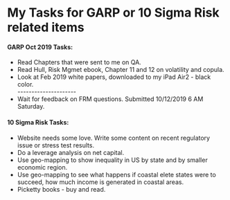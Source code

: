 # My Tasks for GARP or 10 Sigma Risk related items  

#### GARP Oct 2019 Tasks:  

 * Read Chapters that were sent to me on QA.  
 * Read Hull, Risk Mgmet ebook, Chapter 11 and 12 on volatility and copula. 
 * Look at Feb 2019 white papers, downloaded to my iPad Air2 - black color.  
      \---------------------
 * Wait for feedback on FRM questions.  Submitted 10/12/2019 6 AM Saturday. 
 
#### 10 Sigma Risk Tasks:  

 * Website needs some love.  Write some content on recent regulatory issue or stress test results.  
 * Do a leverage analysis on net capital.  
 * Use geo-mapping to show inequality in US by state and by smaller economic region. 
 * Use geo-mapping to see what happens if coastal elete states were to succeed, how much income is generated in coastal areas.  
 * Picketty books - buy and read.  
 
